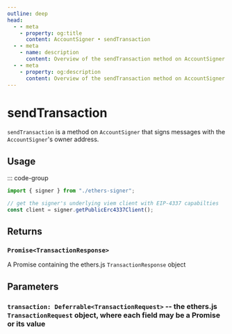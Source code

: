 ```yaml
---
outline: deep
head:
  - - meta
    - property: og:title
      content: AccountSigner • sendTransaction
  - - meta
    - name: description
      content: Overview of the sendTransaction method on AccountSigner in aa-ethers
  - - meta
    - property: og:description
      content: Overview of the sendTransaction method on AccountSigner in aa-ethers
---
```


# sendTransaction

`sendTransaction` is a method on `AccountSigner` that signs messages with the `AccountSigner`'s owner address.

## Usage

::: code-group

```ts [example.ts]
import { signer } from "./ethers-signer";

// get the signer's underlying viem client with EIP-4337 capabilties
const client = signer.getPublicErc4337Client();
```

## Returns

### `Promise<TransactionResponse>`

A Promise containing the ethers.js `TransactionResponse` object

## Parameters

### `transaction: Deferrable<TransactionRequest>` -- the ethers.js `TransactionRequest` object, where each field may be a Promise or its value
